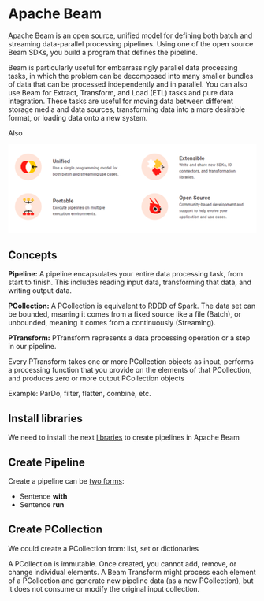 # Apache Beam

Apache Beam is an open source, unified model for defining both batch and streaming data-parallel processing pipelines. Using one of the open source Beam SDKs, you build a program that defines the pipeline.

Beam is particularly useful for embarrassingly parallel data processing tasks, in which the problem can be decomposed into many smaller bundles of data that can be processed independently and in parallel. You can also use Beam for Extract, Transform, and Load (ETL) tasks and pure data integration. These tasks are useful for moving data between different storage media and data sources, transforming data into a more desirable format, or loading data onto a new system.

Also

![a](https://github.com/BenRamo06/ApacheBeam/blob/Dev_ApacheBeam/images/apache%20beam.png)


## **Concepts**

**Pipeline:** A pipeline encapsulates your entire data processing task, from start to finish. This includes reading input data, transforming that data, and writing output data.

**PCollection:** A PCollection is equivalent to RDDD of Spark. The data set can be bounded, meaning it comes from a fixed source like a file (Batch), or unbounded, meaning it comes from a continuously (Streaming).

**PTransform:** PTransform represents a data processing operation or a step in our pipeline.

Every PTransform takes one or more PCollection objects as input, performs a processing function that you provide on the elements of that PCollection, and produces zero or more output PCollection objects

Example: ParDo, filter, flatten, combine, etc.




## Install libraries

We need to install the next [libraries](https://github.com/BenRamo06/ApacheBeam/blob/Dev_ApacheBeam/Prerequisites/libraries.py) to create pipelines in Apache Beam



## Create Pipeline

Create a pipeline can be [two forms](https://github.com/BenRamo06/ApacheBeam/blob/Dev_ApacheBeam/Pipeline/01.-Create_Pipeline.py):

* Sentence **with**
* Sentence **run**


## Create PCollection

We could create a PCollection from: list, set or dictionaries

A PCollection is immutable. Once created, you cannot add, remove, or change individual elements. A Beam Transform might process each element of a PCollection and generate new pipeline data (as a new PCollection), but it does not consume or modify the original input collection.

